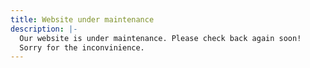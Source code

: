 ```yaml
---
title: Website under maintenance
description: |-
  Our website is under maintenance. Please check back again soon!
  Sorry for the inconvinience.
---
```



